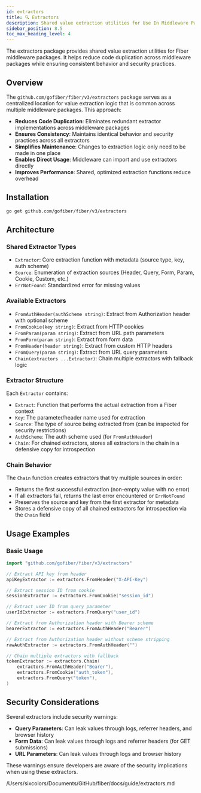 ```yaml
---
id: extractors
title: 🔍 Extractors
description: Shared value extraction utilities for Use In Middleware Packages
sidebar_position: 8.5
toc_max_heading_level: 4
---
```


The extractors package provides shared value extraction utilities for Fiber middleware packages. It helps reduce code duplication across middleware packages while ensuring consistent behavior and security practices.

## Overview

The `github.com/gofiber/fiber/v3/extractors` package serves as a centralized location for value extraction logic that is common across multiple middleware packages. This approach:

- **Reduces Code Duplication**: Eliminates redundant extractor implementations across middleware packages
- **Ensures Consistency**: Maintains identical behavior and security practices across all extractors
- **Simplifies Maintenance**: Changes to extraction logic only need to be made in one place
- **Enables Direct Usage**: Middleware can import and use extractors directly
- **Improves Performance**: Shared, optimized extraction functions reduce overhead

## Installation

```bash
go get github.com/gofiber/fiber/v3/extractors
```

## Architecture

### Shared Extractor Types

- `Extractor`: Core extraction function with metadata (source type, key, auth scheme)
- `Source`: Enumeration of extraction sources (Header, Query, Form, Param, Cookie, Custom, etc.)
- `ErrNotFound`: Standardized error for missing values

### Available Extractors

- `FromAuthHeader(authScheme string)`: Extract from Authorization header with optional scheme
- `FromCookie(key string)`: Extract from HTTP cookies
- `FromParam(param string)`: Extract from URL path parameters
- `FromForm(param string)`: Extract from form data
- `FromHeader(header string)`: Extract from custom HTTP headers
- `FromQuery(param string)`: Extract from URL query parameters
- `Chain(extractors ...Extractor)`: Chain multiple extractors with fallback logic

### Extractor Structure

Each `Extractor` contains:

- `Extract`: Function that performs the actual extraction from a Fiber context
- `Key`: The parameter/header name used for extraction
- `Source`: The type of source being extracted from (can be inspected for security restrictions)
- `AuthScheme`: The auth scheme used (for `FromAuthHeader`)
- `Chain`: For chained extractors, stores all extractors in the chain in a defensive copy for introspection

### Chain Behavior

The `Chain` function creates extractors that try multiple sources in order:

- Returns the first successful extraction (non-empty value with no error)
- If all extractors fail, returns the last error encountered or `ErrNotFound`
- Preserves the source and key from the first extractor for metadata
- Stores a defensive copy of all chained extractors for introspection via the `Chain` field

## Usage Examples

### Basic Usage

```go
import "github.com/gofiber/fiber/v3/extractors"

// Extract API key from header
apiKeyExtractor := extractors.FromHeader("X-API-Key")

// Extract session ID from cookie
sessionExtractor := extractors.FromCookie("session_id")

// Extract user ID from query parameter
userIdExtractor := extractors.FromQuery("user_id")

// Extract from Authorization header with Bearer scheme
bearerExtractor := extractors.FromAuthHeader("Bearer")

// Extract from Authorization header without scheme stripping
rawAuthExtractor := extractors.FromAuthHeader("")

// Chain multiple extractors with fallback
tokenExtractor := extractors.Chain(
    extractors.FromAuthHeader("Bearer"),
    extractors.FromCookie("auth_token"),
    extractors.FromQuery("token"),
)
```

## Security Considerations

Several extractors include security warnings:

- **Query Parameters**: Can leak values through logs, referrer headers, and browser history
- **Form Data**: Can leak values through logs and referrer headers (for GET submissions)
- **URL Parameters**: Can leak values through logs and browser history

These warnings ensure developers are aware of the security implications when using these extractors.

<parameter name="filePath">/Users/sixcolors/Documents/GitHub/fiber/docs/guide/extractors.md
